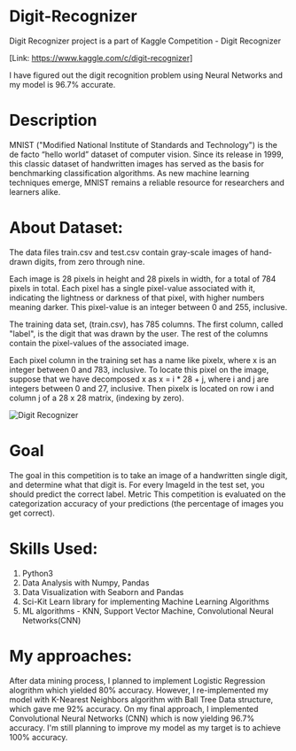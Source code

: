 # Digit-Recognizer
Digit Recognizer project is a part of Kaggle Competition - Digit Recognizer

[Link: https://www.kaggle.com/c/digit-recognizer]

I have figured out the digit recognition problem using Neural Networks and my model is 96.7% accurate.

# Description

MNIST ("Modified National Institute of Standards and Technology") is the de facto “hello world” dataset of computer vision. Since its release in 1999, this classic dataset of handwritten images has served as the basis for benchmarking classification algorithms. As new machine learning techniques emerge, MNIST remains a reliable resource for researchers and learners alike.


# About Dataset:

The data files train.csv and test.csv contain gray-scale images of hand-drawn digits, from zero through nine.

Each image is 28 pixels in height and 28 pixels in width, for a total of 784 pixels in total. Each pixel has a single pixel-value associated with it, indicating the lightness or darkness of that pixel, with higher numbers meaning darker. This pixel-value is an integer between 0 and 255, inclusive.

The training data set, (train.csv), has 785 columns. The first column, called "label", is the digit that was drawn by the user. The rest of the columns contain the pixel-values of the associated image.

Each pixel column in the training set has a name like pixelx, where x is an integer between 0 and 783, inclusive. To locate this pixel on the image, suppose that we have decomposed x as x = i * 28 + j, where i and j are integers between 0 and 27, inclusive. Then pixelx is located on row i and column j of a 28 x 28 matrix, (indexing by zero).

![Digit Recognizer](http://corochann.com/wp-content/uploads/2017/02/mnist_plot-800x600.png)

 # Goal
The goal in this competition is to take an image of a handwritten single digit, and determine what that digit is.
For every ImageId in the test set, you should predict the correct label.
Metric
This competition is evaluated on the categorization accuracy of your predictions (the percentage of images you get correct).

# Skills Used:
1. Python3
2. Data Analysis with Numpy, Pandas
3. Data Visualization with Seaborn and Pandas
4. Sci-Kit Learn library for implementing Machine Learning Algorithms
5. ML algorithms - KNN, Support Vector Machine, Convolutional Neural Networks(CNN)


# My approaches:

After data mining process, I planned to implement Logistic Regression alogrithm which yielded 80% accuracy. However, I re-implemented my model with K-Nearest Neighbors algorithm with Ball Tree Data structure, which gave me 92% accuracy. On my final approach, I implemented Convolutional Neural Networks (CNN) which is now yielding 96.7% accuracy. I'm still planning to improve my model as my target is to achieve 100% accuracy.


